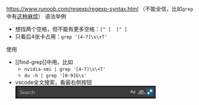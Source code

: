 https://www.runoob.com/regexp/regexp-syntax.html
（不能全信，比如`grep`中有[这种麻烦](https://stackoverflow.com/questions/53867329/why-cant-i-use-s-with-grep)）
语法举例
- 想找两个空格，但不能有更多空格：<code>[^ ]&nbsp;&nbsp;[^ ]</code>
- 只看后4张卡占用：`grep '[4-7]\s\+T'`

使用
- [[find-grep]]中用，比如
  - `nvidia-smi | grep '[4-7]\s\+T'`
  - `du -h | grep '[0-9]G\s'`
- vscode全文搜索，看最右侧按钮![](vscode-regex.png)